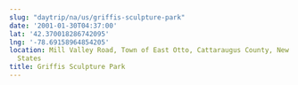 ```yaml
---
slug: "daytrip/na/us/griffis-sculpture-park"
date: '2001-01-30T04:37:00'
lat: '42.370018286742095'
lng: '-78.69158964854205'
location: Mill Valley Road, Town of East Otto, Cattaraugus County, New York, United
  States
title: Griffis Sculpture Park
---
```



